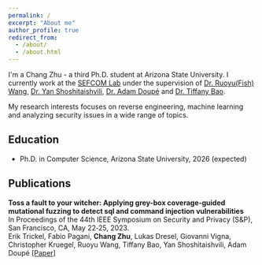 ```yaml
---
permalink: /
excerpt: "About me"
author_profile: true
redirect_from: 
  - /about/
  - /about.html
---
```

   
I'm a Chang Zhu - a third Ph.D. student at Arizona State University. I currently work at the [SEFCOM Lab](https://sefcom.asu.edu/) under the supervision of [Dr. Ruoyu(Fish) Wang](https://rev.fish/), [Dr. Yan Shoshitaishvili](https://yancomm.net/), [Dr. Adam Doupé](https://adamdoupe.com/) and [Dr. Tiffany Bao](https://www.tiffanybao.com/). 

My research interests focuses on reverse engineering, machine learning and analyzing security issues in a wide range of topics.


## Education
* Ph.D. in Computer Science, Arizona State University, 2026 (expected)


## Publications
**Toss a fault to your witcher: Applying grey-box coverage-guided mutational fuzzing to detect sql and command injection vulnerabilities** \
In Proceedings of the 44th IEEE Symposium on Security and Privacy (S&P), San Francisco, CA, May 22‑25, 2023.\
Erik Trickel, Fabio Pagani, **Chang Zhu**, Lukas Dresel, Giovanni Vigna, Christopher Kruegel, Ruoyu Wang, Tiffany Bao, Yan
Shoshitaishvili, Adam Doupé
[[Paper]](https://ieeexplore.ieee.org/abstract/document/10179317)

